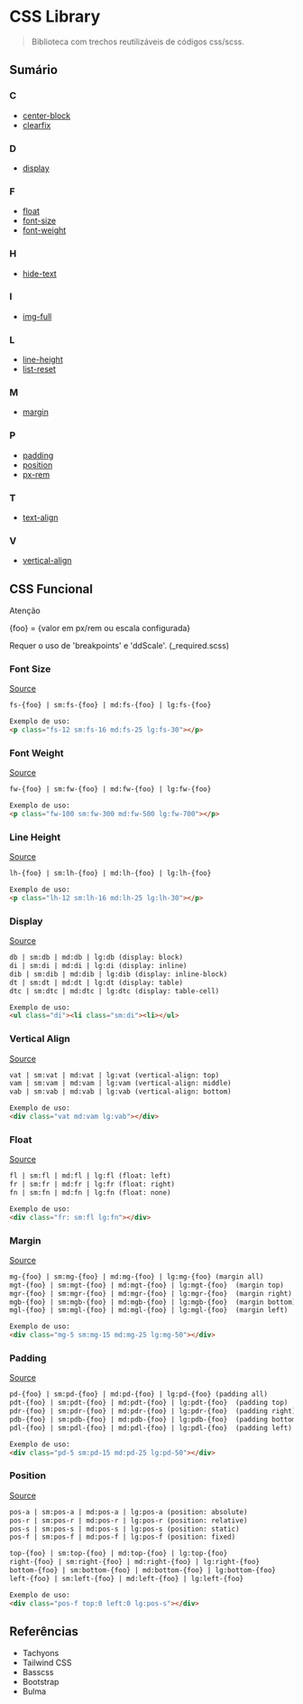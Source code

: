 # CSS Library
> Biblioteca com trechos reutilizáveis de códigos css/scss.

## Sumário

### C
- [center-block](https://github.com/t-components/css-library/blob/master/src/c/_center-block.scss)
- [clearfix](https://github.com/t-components/css-library/blob/master/src/c/_clearfix.scss)

### D
- [display](https://github.com/t-components/css-library/blob/master/src/d/_display.scss)

### F
- [float](https://github.com/t-components/css-library/blob/master/src/f/_float.scss)
- [font-size](https://github.com/t-components/css-library/blob/master/src/f/_font-size.scss)
- [font-weight](https://github.com/t-components/css-library/blob/master/src/f/_font-weight.scss)

### H
- [hide-text](https://github.com/t-components/css-library/blob/master/src/h/_hide-text.scss)

### I
- [img-full](https://github.com/t-components/css-library/blob/master/src/i/_img-full.scss)

### L
- [line-height](https://github.com/t-components/css-library/blob/master/src/l/_line-height.scss)
- [list-reset](https://github.com/t-components/css-library/blob/master/src/l/_list-reset.scss)

### M
- [margin](https://github.com/t-components/css-library/blob/master/src/m/_margin.scss)

### P
- [padding](https://github.com/t-components/css-library/blob/master/src/p/_padding.scss)
- [position](https://github.com/t-components/css-library/blob/master/src/p/_position.scss)
- [px-rem](https://github.com/t-components/css-library/blob/master/src/p/_px-rem.scss)

### T
- [text-align](https://github.com/t-components/css-library/blob/master/src/t/_text-align.scss)

### V
- [vertical-align](https://github.com/t-components/css-library/blob/master/src/v/_vertical-align.scss)

## CSS Funcional

Atenção

{foo} = {valor em px/rem ou escala configurada}

Requer o uso de 'breakpoints' e 'ddScale'. (_required.scss)

### Font Size 
[Source](https://github.com/t-components/css-library/blob/master/src/]f/_font-size.scss)

```html
fs-{foo} | sm:fs-{foo} | md:fs-{foo} | lg:fs-{foo}

Exemplo de uso:
<p class="fs-12 sm:fs-16 md:fs-25 lg:fs-30"></p>
```

### Font Weight 
[Source](https://github.com/t-components/css-library/blob/master/src/f/_font-weight.scss)

```html
fw-{foo} | sm:fw-{foo} | md:fw-{foo} | lg:fw-{foo}

Exemplo de uso:
<p class="fw-100 sm:fw-300 md:fw-500 lg:fw-700"></p>
```

### Line Height 
[Source](https://github.com/t-components/css-library/blob/master/src/l/_line-height.scss)

```html
lh-{foo} | sm:lh-{foo} | md:lh-{foo} | lg:lh-{foo}

Exemplo de uso:
<p class="lh-12 sm:lh-16 md:lh-25 lg:lh-30"></p>
```
### Display
[Source](https://github.com/t-components/css-library/blob/master/src/d/_display.scss)

```html
db | sm:db | md:db | lg:db (display: block) 
di | sm:di | md:di | lg:di (display: inline)
dib | sm:dib | md:dib | lg:dib (display: inline-block)
dt | sm:dt | md:dt | lg:dt (display: table)
dtc | sm:dtc | md:dtc | lg:dtc (display: table-cell)

Exemplo de uso:
<ul class="di"><li class="sm:di"><li></ul>
```

### Vertical Align 
[Source](https://github.com/t-components/css-library/blob/master/src/v/_vertical-align.scss) 

```html
vat | sm:vat | md:vat | lg:vat (vertical-align: top) 
vam | sm:vam | md:vam | lg:vam (vertical-align: middle)
vab | sm:vab | md:vab | lg:vab (vertical-align: bottom)

Exemplo de uso:
<div class="vat md:vam lg:vab"></div>
```

### Float 
[Source](https://github.com/t-components/css-library/blob/master/src/f/_float.scss)

```html
fl | sm:fl | md:fl | lg:fl (float: left) 
fr | sm:fr | md:fr | lg:fr (float: right)
fn | sm:fn | md:fn | lg:fn (float: none)

Exemplo de uso:
<div class="fr: sm:fl lg:fn"></div>
```
### Margin 
[Source](https://github.com/t-components/css-library/blob/master/src/m/_margin.scss) 

```html
mg-{foo} | sm:mg-{foo} | md:mg-{foo} | lg:mg-{foo} (margin all)  
mgt-{foo} | sm:mgt-{foo} | md:mgt-{foo} | lg:mgt-{foo}  (margin top)
mgr-{foo} | sm:mgr-{foo} | md:mgr-{foo} | lg:mgr-{foo}  (margin right)
mgb-{foo} | sm:mgb-{foo} | md:mgb-{foo} | lg:mgb-{foo}  (margin bottom)
mgl-{foo} | sm:mgl-{foo} | md:mgl-{foo} | lg:mgl-{foo}  (margin left)

Exemplo de uso:
<div class="mg-5 sm:mg-15 md:mg-25 lg:mg-50"></div>
```

### Padding 
[Source](https://github.com/t-components/css-library/blob/master/src/p/_padding.scss) 

```html
pd-{foo} | sm:pd-{foo} | md:pd-{foo} | lg:pd-{foo} (padding all)  
pdt-{foo} | sm:pdt-{foo} | md:pdt-{foo} | lg:pdt-{foo}  (padding top)
pdr-{foo} | sm:pdr-{foo} | md:pdr-{foo} | lg:pdr-{foo}  (padding right)
pdb-{foo} | sm:pdb-{foo} | md:pdb-{foo} | lg:pdb-{foo}  (padding bottom)
pdl-{foo} | sm:pdl-{foo} | md:pdl-{foo} | lg:pdl-{foo}  (padding left)

Exemplo de uso:
<div class="pd-5 sm:pd-15 md:pd-25 lg:pd-50"></div>
```

### Position 
[Source](https://github.com/t-components/css-library/blob/master/src/p/_position.scss) 

```html
pos-a | sm:pos-a | md:pos-a | lg:pos-a (position: absolute)
pos-r | sm:pos-r | md:pos-r | lg:pos-r (position: relative)
pos-s | sm:pos-s | md:pos-s | lg:pos-s (position: static)
pos-f | sm:pos-f | md:pos-f | lg:pos-f (position: fixed)

top-{foo} | sm:top-{foo} | md:top-{foo} | lg:top-{foo}
right-{foo} | sm:right-{foo} | md:right-{foo} | lg:right-{foo}
bottom-{foo} | sm:bottom-{foo} | md:bottom-{foo} | lg:bottom-{foo}
left-{foo} | sm:left-{foo} | md:left-{foo} | lg:left-{foo}

Exemplo de uso:
<div class="pos-f top:0 left:0 lg:pos-s"></div>
```

## Referências

- Tachyons
- Tailwind CSS
- Basscss
- Bootstrap
- Bulma
